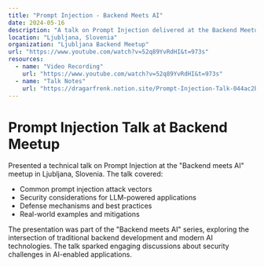 ```yaml
---
title: "Prompt Injection - Backend Meets AI"
date: 2024-05-16
description: "A talk on Prompt Injection delivered at the Backend Meetup event in Ljubljana."
location: "Ljubljana, Slovenia"
organization: "Ljubljana Backend Meetup"
url: "https://www.youtube.com/watch?v=52q89YvRdHI&t=973s"
resources:
  - name: "Video Recording"
    url: "https://www.youtube.com/watch?v=52q89YvRdHI&t=973s"
  - name: "Talk Notes"
    url: "https://dragarfrenk.notion.site/Prompt-Injection-Talk-044ac2b648b2428e9445eb0d9aef3f92"
---
```


# Prompt Injection Talk at Backend Meetup

Presented a technical talk on Prompt Injection at the "Backend meets AI" meetup in Ljubljana, Slovenia. The talk covered:

- Common prompt injection attack vectors 
- Security considerations for LLM-powered applications
- Defense mechanisms and best practices
- Real-world examples and mitigations

The presentation was part of the "Backend meets AI" series, exploring the intersection of traditional backend development and modern AI technologies. The talk sparked engaging discussions about security challenges in AI-enabled applications. 